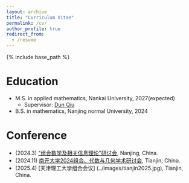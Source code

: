 ```yaml
---
layout: archive
title: "Curriculum Vitae"
permalink: /cv/
author_profile: true
redirect_from:
  - /resume
---
```


{% include base_path %}

Education
======
* M.S. in applied mathematics, Nankai University, 2027(expected)
  * Supervisor: [Dun Qiu](https://qiudun123.github.io/)
* B.S. in mathematics, Nanjing normal University, 2024

Conference
======
* (2024.3) ["组合数学及相关信息理论"研讨会](../images/nanjing2024.jpg), Nanjing, China.
* (2024.11) [南开大学2024组合、代数与几何学术研讨会](../images/tianjin2024.jpg), Tianjin, China.
* (2025.4) [天津理工大学组合会议] (../images/tianjin2025.jpg), Tianjin, China.
